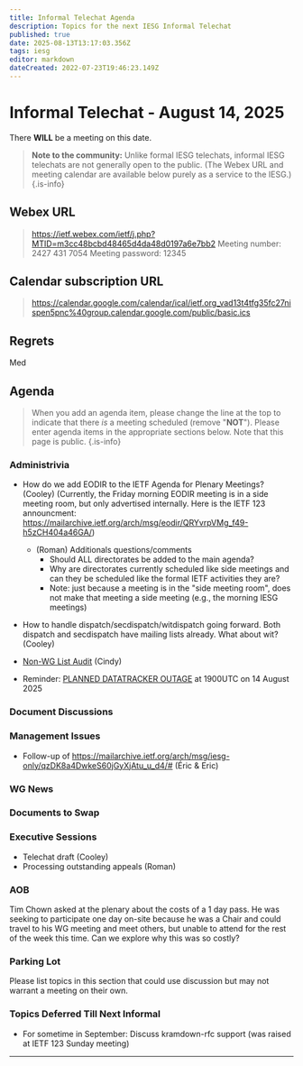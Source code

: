 ```yaml
---
title: Informal Telechat Agenda
description: Topics for the next IESG Informal Telechat
published: true
date: 2025-08-13T13:17:03.356Z
tags: iesg
editor: markdown
dateCreated: 2022-07-23T19:46:23.149Z
---
```


# Informal Telechat - August 14, 2025

There **WILL** be a meeting on this date.

> **Note to the community:** Unlike formal IESG telechats, informal IESG telechats are not generally open to the public. (The Webex URL and meeting calendar are available below purely as a service to the IESG.)
{.is-info}

## Webex URL

> https://ietf.webex.com/ietf/j.php?MTID=m3cc48bcbd48465d4da48d0197a6e7bb2
Meeting number: 2427 431 7054
Meeting password: 12345 


## Calendar subscription URL

> https://calendar.google.com/calendar/ical/ietf.org_vad13t4tfg35fc27nispen5pnc%40group.calendar.google.com/public/basic.ics


## Regrets
Med


## Agenda

> When you add an agenda item, please change the line at the top to indicate that there *is* a meeting scheduled (remove "**NOT**"). Please enter agenda items in the appropriate sections below.
Note that this page is public.
{.is-info}


### Administrivia
* How do we add EODIR to the IETF Agenda for Plenary Meetings? (Cooley)
	(Currently, the Friday morning EODIR meeting is in a side meeting room, but only advertised internally.  Here is the IETF 123 announcment:  https://mailarchive.ietf.org/arch/msg/eodir/QRYvrpVMg_f49-h5zCH404a46GA/)
  * (Roman) Additionals questions/comments
     * Should ALL directorates be added to the main agenda?
     * Why are directorates currently scheduled like side meetings and can they be scheduled like the formal IETF activities they are?
     * Note: just because a meeting is in the "side meeting room", does not make that meeting a side meeting (e.g., the morning IESG meetings)
  
* How to handle dispatch/secdispatch/witdispatch going forward.  Both dispatch and secdispatch have mailing lists already.  What about wit?  (Cooley)

* [Non-WG List Audit](https://docs.google.com/spreadsheets/d/15qe1kRojQcL6uRE0rMv_f0NvbqeGKwkSccoInXR9CWs/edit?usp=sharing) (Cindy)

* Reminder: [PLANNED DATATRACKER OUTAGE](https://www.ietf.org/blog/it-infrastructure-outage-2024-08-14/) at 1900UTC on 14 August 2025



### Document Discussions



### Management Issues

* Follow-up of https://mailarchive.ietf.org/arch/msg/iesg-only/qzDK8a4DwkeS60jGyXjAtu_u_d4/# (Éric & Eric)

### WG News 

### Documents to Swap 

### Executive Sessions
 * Telechat draft (Cooley)
 * Processing outstanding appeals (Roman)


### AOB

Tim Chown asked at the plenary about the costs of a 1 day pass. He was seeking to participate one day on-site because he was a Chair and could travel to his WG meeting and meet others, but unable to attend for the rest of the week this time. Can we explore why this was so costly?

### Parking Lot
Please list topics in this section that could use discussion but may not warrant a meeting on their own. 




### Topics Deferred Till Next Informal 
* For sometime in September: Discuss kramdown-rfc support (was raised at IETF 123 Sunday meeting)


-------


